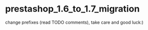 # prestashop_1.6_to_1.7_migration


change prefixes (read TODO comments), take care and good luck:)
